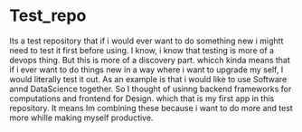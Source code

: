 # Test_repo
Its a test repository that if i would ever want to do something new i mightt need to test it first before using. 
I know, i know that testing is more of a devops thing. 
But this is more of a discovery part.
whicch kinda means that if i ever want to do things new in a way where i want to upgrade my self,
I would literally test it out.
As an example is that i would like to use Software annd DataScience together.
So I thought of usinng backend frameworks for computations and frontend for Design.
which that is my first app in this repository.
It means Im combining these because i want to do more and test more whille making myself productive.

